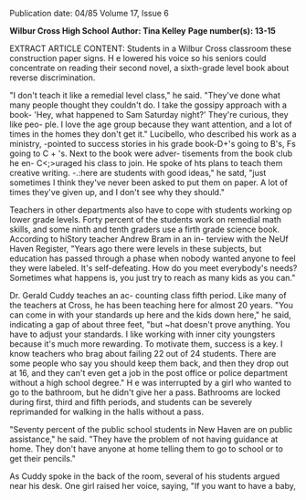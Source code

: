 Publication date: 04/85
Volume 17, Issue 6

**Wilbur Cross High School**
**Author: Tina Kelley**
**Page number(s): 13-15**

EXTRACT ARTICLE CONTENT:
Students in a Wilbur Cross classroom
these construction paper signs. H e
lowered his voice so his seniors could
concentrate on reading their second
novel, a sixth-grade level book about
reverse discrimination.

"I don't teach it like a remedial level
class," he said. "They've done what many
people thought they couldn't do. I take
the gossipy approach with a book-
'Hey, what happened to Sam Saturday
night?' They're curious, they like peo-
ple. I love the age group because they
want attention, and a lot of times in the
homes they don't get it." Lucibello, who
described his work as a
ministry,
-pointed to success stories in his grade
book-D+'s going to B's, Fs going to
C + 's. Next to the book were adver-
tisements from the book club he en-
C<;>uraged his class to join. He spoke of
hts plans to teach them creative writing.
-.:here are students with good ideas," he
satd, "just sometimes I think they've
never been asked to put them on paper.
A lot of times they've given up, and I
don't see why they should."

Teachers in other departments also
have to cope with students working op
lower grade levels. Forty percent of the
students work on remedial math skills,
and some ninth and tenth graders use a
firth grade science book. According to
hiStory teacher Andrew Bram in an in-
terview with the NeUf Haven Register,
"Years ago there were levels in these
subjects, but education has passed
through a phase when nobody wanted
anyone to feel they were labeled. It's
self-defeating.
How do
you
meet
everybody's needs? Sometimes what
happens is, you just try to reach as
many kids as you can."

Dr. Gerald Cuddy teaches an ac-
counting class fifth period. Like many
of the teachers at Cross, he has been
teaching here for almost 20 years. "You
can come in with your standards up
here and the kids down here," he said,
indicating a gap of about three feet, "but
~hat doesn't prove anything. You have
to adjust your standards. I like working
with inner city youngsters because it's
much more rewarding. To motivate
them, success is a key. I know teachers
who brag about failing 22 out of 24
students. There are some people who
say you should keep them back, and
then they drop out at 16, and they can't
even get a job in the post office or police
department without a
high school
degree." H e was interrupted by a girl
who wanted to go to the bathroom, but
he didn't give her a pass. Bathrooms are
locked during first, third and fifth
periods, and students can be severely
reprimanded for walking in the halls
without a pass.

"Seventy percent of the public school
students in New Haven are on public
assistance," he said. "They have the
problem of not having guidance at
home. They don't have anyone at home
telling them to go to school or to get
their pencils."

As Cuddy spoke in the back of the
room, several of his students argued
near his desk. One girl raised her voice,
saying, "If you want to have a baby,